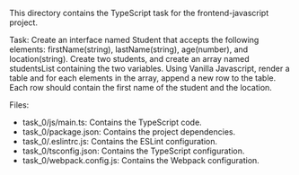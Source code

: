This directory contains the TypeScript task for the frontend-javascript project.

Task: Create an interface named Student that accepts the following elements: firstName(string), lastName(string), age(number), and location(string). Create two students, and create an array named studentsList containing the two variables. Using Vanilla Javascript, render a table and for each elements in the array, append a new row to the table. Each row should contain the first name of the student and the location.

Files:

- task_0/js/main.ts: Contains the TypeScript code.
- task_0/package.json: Contains the project dependencies.
- task_0/.eslintrc.js: Contains the ESLint configuration.
- task_0/tsconfig.json: Contains the TypeScript configuration.
- task_0/webpack.config.js: Contains the Webpack configuration.
